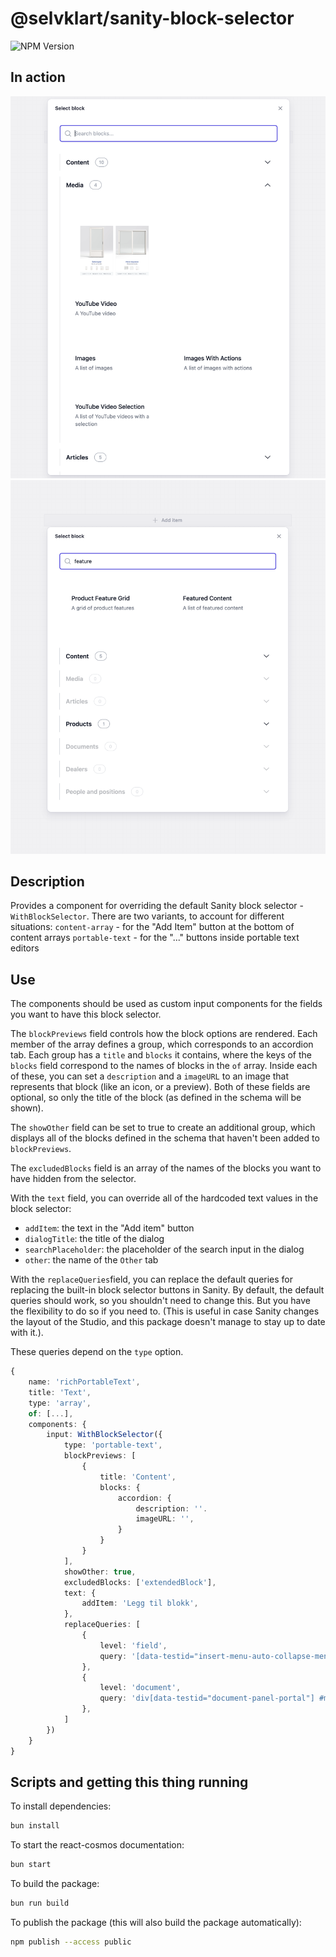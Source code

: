 # @selvklart/sanity-block-selector

![NPM Version](https://img.shields.io/npm/v/%40selvklart%2Fsanity-block-selector?link=https%3A%2F%2Fwww.npmjs.com%2Fpackage%2F%40selvklart%2Fsanity-block-selector)


## In action

![base image](https://github.com/selvklart/sanity-block-selector/raw/main/static/base.png)
![search image](https://github.com/selvklart/sanity-block-selector/raw/main/static/search.png)


## Description

Provides a component for overriding the default Sanity block selector - `WithBlockSelector`.
There are two variants, to account for different situations:
`content-array` - for the "Add Item" button at the bottom of content arrays
`portable-text` - for the "..." buttons inside portable text editors


## Use

The components should be used as custom input components for the fields you want to have this block selector.

The `blockPreviews` field controls how the block options are rendered.
Each member of the array defines a group, which corresponds to an accordion tab.
Each group has a `title` and `blocks` it contains, where the keys of the `blocks` field correspond to the names of blocks in the `of` array.
Inside each of these, you can set a `description` and a `imageURL` to an image that represents that block (like an icon, or a preview).
Both of these fields are optional, so only the title of the block (as defined in the schema will be shown).

The `showOther` field can be set to true to create an additional group, which displays all of the blocks defined in the schema that haven't been added to `blockPreviews`.

The `excludedBlocks` field is an array of the names of the blocks you want to have hidden from the selector.

With the `text` field, you can override all of the hardcoded text values in the block selector:
- `addItem`: the text in the "Add item" button
- `dialogTitle`: the title of the dialog
- `searchPlaceholder`: the placeholder of the search input in the dialog
- `other`: the name of the `Other` tab

With the `replaceQueries`field, you can replace the default queries for replacing the built-in block selector buttons in Sanity. By default, the default queries should work, so you shouldn't need to change this. But you have the flexibility to do so if you need to. (This is useful in case Sanity changes the layout of the Studio, and this package doesn't manage to stay up to date with it.).

These queries depend on the `type` option.


```ts
{
    name: 'richPortableText',
    title: 'Text',
    type: 'array',
    of: [...],
    components: {
        input: WithBlockSelector({
            type: 'portable-text',
            blockPreviews: [
                {
                    title: 'Content',
                    blocks: {
                        accordion: {
                            description: ''.
                            imageURL: '',
                        }
                    }
                }
            ],
            showOther: true,
            excludedBlocks: ['extendedBlock'],
            text: {
                addItem: 'Legg til blokk',
            },
            replaceQueries: [
                {
                    level: 'field',
                    query: '[data-testid="insert-menu-auto-collapse-menu"] [data-testid="insert-menu-button"]',
                },
                {
                    level: 'document',
                    query: 'div[data-testid="document-panel-portal"] #menu-button[data-testid="insert-menu-button"]',
                },
            ]
        })
    }
}
```


## Scripts and getting this thing running

To install dependencies:

```bash
bun install
```

To start the react-cosmos documentation:

```bash
bun start
```

To build the package:

```bash
bun run build
```

To publish the package (this will also build the package automatically):

```bash
npm publish --access public
```